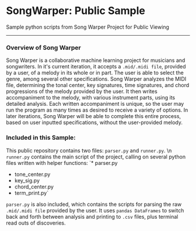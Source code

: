 # SongWarper: Public Sample
Sample python scripts from Song Warper Project for Public Viewing

---
### Overview of Song Warper 
Song Warper is a collaborative machine learning project for musicians and songwriters. In it's current iteration, it accepts a `.mid/.midi file`, provided by a user, of a melody in its whole or in part. The user is able to select the genre, among several other specifications. Song Warper analyzes the MIDI file, determining the tonal center, key signatures, time signatures, and chord progressions of the melody provided by the user. It then writes accompaniment to the melody, with various instrument parts, using its detailed analysis. Each written accompaniment is unique, so the user may run the program as many times as desired to receive a variety of options. In later iterations, Song Warper will be able to complete this entire process, based on user inputted specifications, without the user-provided melody. 

### Included in this Sample:
This public repository contains two files: `parser.py` and `runner.py`. \n
`runner.py` contains the main script of the project, calling on several python files written with helper functions: 
`* parser.py
* tone_center.py
* key_sig.py
* chord_center.py
* term_print.py`

`parser.py` is also included, which contains the scripts for parsing the raw `.mid/.midi file` provided by the user. It uses `pandas DataFrames` to switch back and forth between analysis and printing to `.csv` files, plus terminal read outs of discoveries. 

